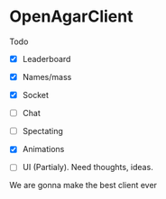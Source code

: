 # OpenAgarClient

Todo
- [x] Leaderboard
- [x] Names/mass
- [x] Socket
- [ ] Chat
- [ ] Spectating
- [x] Animations
- [ ] UI (Partialy). Need thoughts, ideas.


We are gonna make the best client ever

